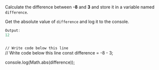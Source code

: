 Calculate the difference between
**-8** and **3**
and
store it in a variable named `difference`.

Get the absolute value of `difference`
and
log it to the console.

```js
Output:
12
```
<codeblock language="javascript" type="exercise" testMode="fixedInput">
<code>
// Write code below this line
</code>
<solution>
// Write code below this line
const difference = -8 - 3;

console.log(Math.abs(difference));
</solution>
</codeblock>
